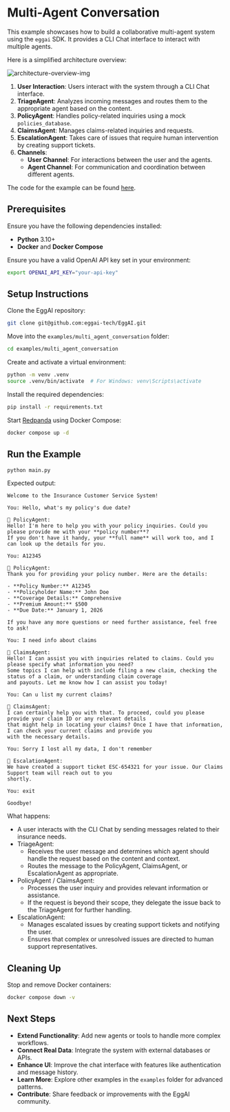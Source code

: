 # Multi-Agent Conversation

This example showcases how to build a collaborative multi-agent system using the `eggai` SDK. It provides a CLI Chat interface to interact with multiple agents.

Here is a simplified architecture overview:

![architecture-overview-img](https://raw.githubusercontent.com/eggai-tech/EggAI/refs/heads/main/docs/docs/assets/architecture-example-06-multi-agent-conversation.svg)

1. **User Interaction**: Users interact with the system through a CLI Chat interface.
2. **TriageAgent**: Analyzes incoming messages and routes them to the appropriate agent based on the content.
3. **PolicyAgent**: Handles policy-related inquiries using a mock `policies_database`.
4. **ClaimsAgent**: Manages claims-related inquiries and requests.
5. **EscalationAgent**: Takes care of issues that require human intervention by creating support tickets.
6. **Channels**:
   - **User Channel**: For interactions between the user and the agents.
   - **Agent Channel**: For communication and coordination between different agents.

The code for the example can be found [here](https://github.com/eggai-tech/EggAI/tree/main/examples/multi_agent_conversation).

## Prerequisites

Ensure you have the following dependencies installed:

- **Python** 3.10+
- **Docker** and **Docker Compose**

Ensure you have a valid OpenAI API key set in your environment:

```bash
export OPENAI_API_KEY="your-api-key"
```

## Setup Instructions

Clone the EggAI repository:

```bash
git clone git@github.com:eggai-tech/EggAI.git
```

Move into the `examples/multi_agent_conversation` folder:

```bash
cd examples/multi_agent_conversation
```

Create and activate a virtual environment:

```bash
python -m venv .venv
source .venv/bin/activate  # For Windows: venv\Scripts\activate
```

Install the required dependencies:

```bash
pip install -r requirements.txt
```

Start [Redpanda](https://github.com/redpanda-data/redpanda) using Docker Compose:

```bash
docker compose up -d
```

## Run the Example

```bash
python main.py
```

Expected output:

```plaintext
Welcome to the Insurance Customer Service System!

You: Hello, what's my policy's due date?

📄 PolicyAgent:
Hello! I'm here to help you with your policy inquiries. Could you please provide me with your **policy number**?
If you don't have it handy, your **full name** will work too, and I can look up the details for you.

You: A12345

📄 PolicyAgent:
Thank you for providing your policy number. Here are the details:

- **Policy Number:** A12345
- **Policyholder Name:** John Doe
- **Coverage Details:** Comprehensive
- **Premium Amount:** $500
- **Due Date:** January 1, 2026

If you have any more questions or need further assistance, feel free to ask!

You: I need info about claims

📝 ClaimsAgent:
Hello! I can assist you with inquiries related to claims. Could you please specify what information you need?
Some topics I can help with include filing a new claim, checking the status of a claim, or understanding claim coverage
and payouts. Let me know how I can assist you today!

You: Can u list my current claims?

📝 ClaimsAgent:
I can certainly help you with that. To proceed, could you please provide your claim ID or any relevant details
that might help in locating your claims? Once I have that information, I can check your current claims and provide you
with the necessary details.

You: Sorry I lost all my data, I don't remember

💬 EscalationAgent:
We have created a support ticket ESC-654321 for your issue. Our Claims Support team will reach out to you
shortly.

You: exit

Goodbye!
```

What happens:

- A user interacts with the CLI Chat by sending messages related to their insurance needs.
- TriageAgent:
  - Receives the user message and determines which agent should handle the request based on the content and context.
  - Routes the message to the PolicyAgent, ClaimsAgent, or EscalationAgent as appropriate.
- PolicyAgent / ClaimsAgent:
  - Processes the user inquiry and provides relevant information or assistance.
  - If the request is beyond their scope, they delegate the issue back to the TriageAgent for further handling.
- EscalationAgent:
  - Manages escalated issues by creating support tickets and notifying the user.
  - Ensures that complex or unresolved issues are directed to human support representatives.

## Cleaning Up

Stop and remove Docker containers:

```bash
docker compose down -v
```

## Next Steps

- **Extend Functionality**: Add new agents or tools to handle more complex workflows.
- **Connect Real Data**: Integrate the system with external databases or APIs.
- **Enhance UI**: Improve the chat interface with features like authentication and message history.
- **Learn More**: Explore other examples in the `examples` folder for advanced patterns.
- **Contribute**: Share feedback or improvements with the EggAI community.
